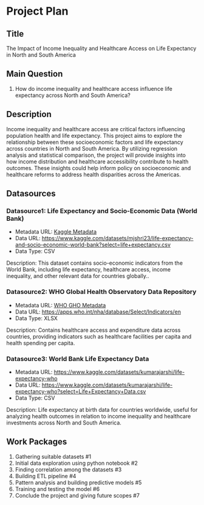 # Project Plan

## Title
<!-- Give your project a short title. -->
The Impact of Income Inequality and Healthcare Access on Life Expectancy in North and South America

## Main Question

<!-- Think about one main question you want to answer based on the data. -->
1. How do income inequality and healthcare access influence life expectancy across North and South America?

## Description

<!-- Describe your data science project in max. 200 words. Consider writing about why and how you attempt it. -->
Income inequality and healthcare access are critical factors influencing population health and life expectancy. This project aims to explore the relationship between these socioeconomic factors and life expectancy across countries in North and South America. By utilizing regression analysis and statistical comparison, the project will provide insights into how income distribution and healthcare accessibility contribute to health outcomes. These insights could help inform policy on socioeconomic and healthcare reforms to address health disparities across the Americas.

## Datasources

<!-- Describe each datasources you plan to use in a section. Use the prefic "DatasourceX" where X is the id of the datasource. -->

### Datasource1: Life Expectancy and Socio-Economic Data (World Bank)
* Metadata URL: [Kaggle Metadata](https://www.kaggle.com/datasets/mjshri23/life-expectancy-and-socio-economic-world-bank)
* Data URL: https://www.kaggle.com/datasets/mjshri23/life-expectancy-and-socio-economic-world-bank?select=life+expectancy.csv
* Data Type: CSV

Description: This dataset contains socio-economic indicators from the World Bank, including life expectancy, healthcare access, income inequality, and other relevant data for countries globally..

### Datasource2: WHO Global Health Observatory Data Repository
* Metadata URL: [WHO GHO Metadata](https://www.who.int/data/gho)
* Data URL: https://apps.who.int/nha/database/Select/Indicators/en
* Data Type: XLSX

Description: Contains healthcare access and expenditure data across countries, providing indicators such as healthcare facilities per capita and health spending per capita.

### Datasource3: World Bank Life Expectancy Data
* Metadata URL: https://www.kaggle.com/datasets/kumarajarshi/life-expectancy-who
* Data URL: https://www.kaggle.com/datasets/kumarajarshi/life-expectancy-who?select=Life+Expectancy+Data.csv
* Data Type: CSV

Description: Life expectancy at birth data for countries worldwide, useful for analyzing health outcomes in relation to income inequality and healthcare investments across North and South America.

## Work Packages

<!-- List of work packages ordered sequentially, each pointing to an issue with more details. -->

1. Gathering suitable datasets #1
2. Initial data exploration using python notebook #2
3. Finding correlation among the datasets #3
4. Building ETL pipeline #4
5. Pattern analysis and building predictive models #5
6. Training and testing the model #6
7. Conclude the project and giving future scopes #7

[i1]: https://github.com/jvalue/made-template/issues/1
